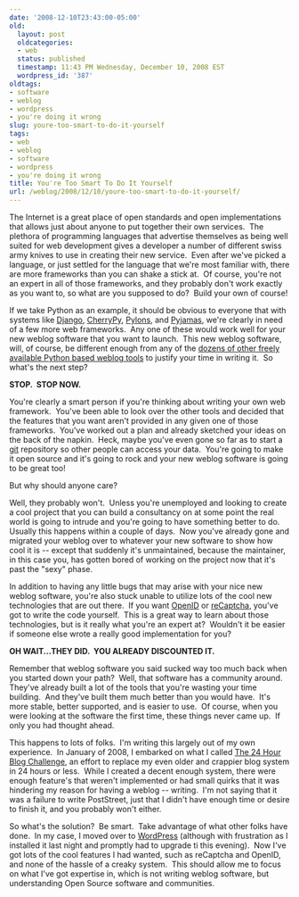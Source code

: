 ```yaml
---
date: '2008-12-10T23:43:00-05:00'
old:
  layout: post
  oldcategories:
  - web
  status: published
  timestamp: 11:43 PM Wednesday, December 10, 2008 EST
  wordpress_id: '387'
oldtags:
- software
- weblog
- wordpress
- you're doing it wrong
slug: youre-too-smart-to-do-it-yourself
tags:
- web
- weblog
- software
- wordpress
- you're doing it wrong
title: You're Too Smart To Do It Yourself
url: /weblog/2008/12/10/youre-too-smart-to-do-it-yourself/
---
```


The Internet is a great place of open standards and open implementations that allows just about anyone to put together their own services.  The plethora of programming languages that advertise themselves as being well suited for web development gives a developer a number of different swiss army knives to use in creating their new service.  Even after we've picked a language, or just settled for the language that we're most familiar with, there are more frameworks than you can shake a stick at.  Of course, you're not an expert in all of those frameworks, and they probably don't work exactly as you want to, so what are you supposed to do?  Build your own of course!

If we take Python as an example, it should be obvious to everyone that with systems like [Django](http://www.djangoproject.com/), [CherryPy](http://www.cherrypy.org/), [Pylons](http://www.pylonshq.com/), and [Pyjamas](http://pyjs.org/), we're clearly in need of a few more web frameworks.  Any one of these would work well for your new weblog software that you want to launch.  This new weblog software, will, of course, be different enough from any of the [dozens of other freely available Python based weblog tools](http://wiki.python.org/moin/PythonBlogSoftware) to justify your time in writing it.  So what's the next step?

**STOP.  STOP NOW.**

You're clearly a smart person if you're thinking about writing your own web framework.  You've been able to look over the other tools and decided that the features that you want aren't provided in any given one of those frameworks.  You've worked out a plan and already sketched your ideas on the back of the napkin.  Heck, maybe you've even gone so far as to start a [git](http://git.or.cz/) repository so other people can access your data.  You're going to make it open source and it's going to rock and your new weblog software is going to be great too!

But why should anyone care?

Well, they probably won't.  Unless you're unemployed and looking to create a cool project that you can build a consultancy on at some point the real world is going to intrude and you're going to have something better to do.  Usually this happens within a couple of days.  Now you've already gone and migrated your weblog over to whatever your new software to show how cool it is -- except that suddenly it's unmaintained, because the maintainer, in this case you, has gotten bored of working on the project now that it's past the "sexy" phase.

In addition to having any little bugs that may arise with your nice new weblog software, you're also stuck unable to utilize lots of the cool new technologies that are out there.  If you want [OpenID](http://openid.net/) or [reCaptcha](http://recaptcha.net/), you've got to write the code yourself.  This is a great way to learn about those technologies, but is it really what you're an expert at?  Wouldn't it be easier if someone else wrote a really good implementation for you?

**OH WAIT...THEY DID.  YOU ALREADY DISCOUNTED IT.**

Remember that weblog software you said sucked way too much back when you started down your path?  Well, that software has a community around.  They've already built a lot of the tools that you're wasting your time building.  And they've built them much better than you would have.  It's more stable, better supported, and is easier to use.  Of course, when you were looking at the software the first time, these things never came up.  If only you had thought ahead.

This happens to lots of folks.  I'm writing this largely out of my own experience.  In January of 2008, I embarked on what I called [The 24 Hour Blog Challenge](/weblog/tags/24hrblogchallenge/), an effort to replace my even older and crappier blog system in 24 hours or less.  While I created a decent enough system, there were enough feature's that weren't implemented or had small quirks that it was hindering my reason for having a weblog -- writing.  I'm not saying that it was a failure to write PostStreet, just that I didn't have enough time or desire to finish it, and you probably won't either.

So what's the solution?  Be smart.  Take advantage of what other folks have done.  In my case, I moved over to [WordPress](http://www.wordpress.org/) (although with frustration as I installed it last night and promptly had to upgrade ti this evening).  Now I've got lots of the cool features I had wanted, such as reCaptcha and OpenID, and none of the hassle of a creaky system.  This should allow me to focus on what I've got expertise in, which is not writing weblog software, but understanding Open Source software and communities.
